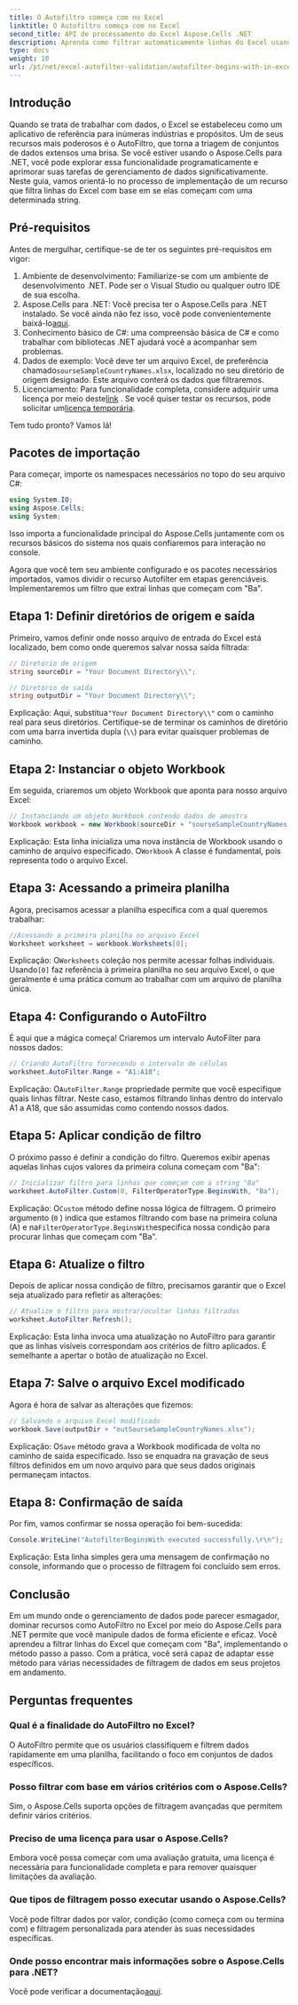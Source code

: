 ```yaml
---
title: O Autofiltro começa com no Excel
linktitle: O Autofiltro começa com no Excel
second_title: API de processamento do Excel Aspose.Cells .NET
description: Aprenda como filtrar automaticamente linhas do Excel usando Aspose.Cells no .NET sem esforço com este guia passo a passo abrangente.
type: docs
weight: 10
url: /pt/net/excel-autofilter-validation/autofilter-begins-with-in-excel/
---
```

## Introdução

Quando se trata de trabalhar com dados, o Excel se estabeleceu como um aplicativo de referência para inúmeras indústrias e propósitos. Um de seus recursos mais poderosos é o AutoFiltro, que torna a triagem de conjuntos de dados extensos uma brisa. Se você estiver usando o Aspose.Cells para .NET, você pode explorar essa funcionalidade programaticamente e aprimorar suas tarefas de gerenciamento de dados significativamente. Neste guia, vamos orientá-lo no processo de implementação de um recurso que filtra linhas do Excel com base em se elas começam com uma determinada string.

## Pré-requisitos

Antes de mergulhar, certifique-se de ter os seguintes pré-requisitos em vigor:

1. Ambiente de desenvolvimento: Familiarize-se com um ambiente de desenvolvimento .NET. Pode ser o Visual Studio ou qualquer outro IDE de sua escolha.
2.  Aspose.Cells para .NET: Você precisa ter o Aspose.Cells para .NET instalado. Se você ainda não fez isso, você pode convenientemente baixá-lo[aqui](https://releases.aspose.com/cells/net/).
3. Conhecimento básico de C#: uma compreensão básica de C# e como trabalhar com bibliotecas .NET ajudará você a acompanhar sem problemas.
4.  Dados de exemplo: Você deve ter um arquivo Excel, de preferência chamado`sourseSampleCountryNames.xlsx`, localizado no seu diretório de origem designado. Este arquivo conterá os dados que filtraremos.
5.  Licenciamento: Para funcionalidade completa, considere adquirir uma licença por meio deste[link](https://purchase.aspose.com/buy) . Se você quiser testar os recursos, pode solicitar um[licença temporária](https://purchase.aspose.com/temporary-license/).

Tem tudo pronto? Vamos lá!

## Pacotes de importação

Para começar, importe os namespaces necessários no topo do seu arquivo C#:

```csharp
using System.IO;
using Aspose.Cells;
using System;
```

Isso importa a funcionalidade principal do Aspose.Cells juntamente com os recursos básicos do sistema nos quais confiaremos para interação no console.

Agora que você tem seu ambiente configurado e os pacotes necessários importados, vamos dividir o recurso Autofilter em etapas gerenciáveis. Implementaremos um filtro que extrai linhas que começam com "Ba".

## Etapa 1: Definir diretórios de origem e saída

Primeiro, vamos definir onde nosso arquivo de entrada do Excel está localizado, bem como onde queremos salvar nossa saída filtrada:

```csharp
// Diretório de origem
string sourceDir = "Your Document Directory\\";

// Diretório de saída
string outputDir = "Your Document Directory\\";
```

 Explicação: Aqui, substitua`"Your Document Directory\\"` com o caminho real para seus diretórios. Certifique-se de terminar os caminhos de diretório com uma barra invertida dupla (`\\`) para evitar quaisquer problemas de caminho.

## Etapa 2: Instanciar o objeto Workbook

Em seguida, criaremos um objeto Workbook que aponta para nosso arquivo Excel:

```csharp
// Instanciando um objeto Workbook contendo dados de amostra
Workbook workbook = new Workbook(sourceDir + "sourseSampleCountryNames.xlsx");
```

 Explicação: Esta linha inicializa uma nova instância de Workbook usando o caminho de arquivo especificado. O`Workbook` A classe é fundamental, pois representa todo o arquivo Excel.

## Etapa 3: Acessando a primeira planilha

Agora, precisamos acessar a planilha específica com a qual queremos trabalhar:

```csharp
//Acessando a primeira planilha no arquivo Excel
Worksheet worksheet = workbook.Worksheets[0];
```

 Explicação: O`Worksheets` coleção nos permite acessar folhas individuais. Usando`[0]` faz referência à primeira planilha no seu arquivo Excel, o que geralmente é uma prática comum ao trabalhar com um arquivo de planilha única.

## Etapa 4: Configurando o AutoFiltro

É aqui que a mágica começa! Criaremos um intervalo AutoFilter para nossos dados:

```csharp
// Criando AutoFiltro fornecendo o intervalo de células
worksheet.AutoFilter.Range = "A1:A18";
```

 Explicação: O`AutoFilter.Range` propriedade permite que você especifique quais linhas filtrar. Neste caso, estamos filtrando linhas dentro do intervalo A1 a A18, que são assumidas como contendo nossos dados.

## Etapa 5: Aplicar condição de filtro

O próximo passo é definir a condição do filtro. Queremos exibir apenas aquelas linhas cujos valores da primeira coluna começam com "Ba":

```csharp
// Inicializar filtro para linhas que começam com a string "Ba"
worksheet.AutoFilter.Custom(0, FilterOperatorType.BeginsWith, "Ba");
```

 Explicação: O`Custom` método define nossa lógica de filtragem. O primeiro argumento (`0` ) indica que estamos filtrando com base na primeira coluna (A) e na`FilterOperatorType.BeginsWith`especifica nossa condição para procurar linhas que começam com "Ba".

## Etapa 6: Atualize o filtro

Depois de aplicar nossa condição de filtro, precisamos garantir que o Excel seja atualizado para refletir as alterações:

```csharp
// Atualize o filtro para mostrar/ocultar linhas filtradas
worksheet.AutoFilter.Refresh();
```

Explicação: Esta linha invoca uma atualização no AutoFiltro para garantir que as linhas visíveis correspondam aos critérios de filtro aplicados. É semelhante a apertar o botão de atualização no Excel.

## Etapa 7: Salve o arquivo Excel modificado

Agora é hora de salvar as alterações que fizemos:

```csharp
// Salvando o arquivo Excel modificado
workbook.Save(outputDir + "outSourseSampleCountryNames.xlsx");
```

 Explicação: O`Save` método grava a Workbook modificada de volta no caminho de saída especificado. Isso se enquadra na gravação de seus filtros definidos em um novo arquivo para que seus dados originais permaneçam intactos.

## Etapa 8: Confirmação de saída

Por fim, vamos confirmar se nossa operação foi bem-sucedida:

```csharp
Console.WriteLine("AutofilterBeginsWith executed successfully.\r\n");
```

Explicação: Esta linha simples gera uma mensagem de confirmação no console, informando que o processo de filtragem foi concluído sem erros.

## Conclusão

Em um mundo onde o gerenciamento de dados pode parecer esmagador, dominar recursos como AutoFiltro no Excel por meio do Aspose.Cells para .NET permite que você manipule dados de forma eficiente e eficaz. Você aprendeu a filtrar linhas do Excel que começam com "Ba", implementando o método passo a passo. Com a prática, você será capaz de adaptar esse método para várias necessidades de filtragem de dados em seus projetos em andamento.

## Perguntas frequentes

### Qual é a finalidade do AutoFiltro no Excel?  
O AutoFiltro permite que os usuários classifiquem e filtrem dados rapidamente em uma planilha, facilitando o foco em conjuntos de dados específicos.

### Posso filtrar com base em vários critérios com o Aspose.Cells?  
Sim, o Aspose.Cells suporta opções de filtragem avançadas que permitem definir vários critérios.

### Preciso de uma licença para usar o Aspose.Cells?  
Embora você possa começar com uma avaliação gratuita, uma licença é necessária para funcionalidade completa e para remover quaisquer limitações da avaliação.

### Que tipos de filtragem posso executar usando o Aspose.Cells?  
Você pode filtrar dados por valor, condição (como começa com ou termina com) e filtragem personalizada para atender às suas necessidades específicas.

### Onde posso encontrar mais informações sobre o Aspose.Cells para .NET?  
 Você pode verificar a documentação[aqui](https://reference.aspose.com/cells/net/).